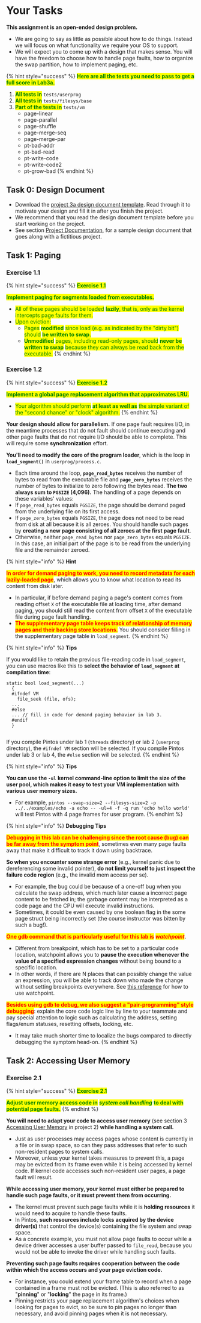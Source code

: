 # Your Tasks

**This assignment is an open-ended design problem.**

* We are going to say as little as possible about how to do things. Instead we will focus on what functionality we require your OS to support.
* We will expect you to come up with a design that makes sense. You will have the freedom to choose how to handle page faults, how to organize the swap partition, how to implement paging, etc.

{% hint style="success" %}
<mark style="color:green;">**Here are all the tests you need to pass to get a full score in Lab3a.**</mark>

1. <mark style="color:green;">**All tests in**</mark> `tests/userprog`
2. <mark style="color:green;">**All tests in**</mark> `tests/filesys/base`
3. <mark style="color:green;">**Part of the tests in**</mark> `tests/vm`
   * page-linear
   * page-parallel
   * page-shuffle
   * page-merge-seq
   * page-merge-par
   * pt-bad-addr
   * pt-bad-read
   * pt-write-code
   * pt-write-code2
   * pt-grow-bad
{% endhint %}

## Task 0: Design Document

* Download the [project 3a design document template](https://github.com/PKU-OS/pintos/blob/master/docs/p3a.md). Read through it to motivate your design and fill it in after you finish the project.
* We recommend that you read the design document template before you start working on the project.
* See section [Project Documentation](../../appendix/project-documentation.md), for a sample design document that goes along with a fictitious project.

## Task 1: Paging

### **Exercise 1.1**

{% hint style="success" %}
<mark style="color:green;">**Exercise 1.1**</mark>

<mark style="color:green;">**Implement paging for segments loaded from executables.**</mark>

* <mark style="color:green;">All of these pages should be loaded</mark> <mark style="color:green;">**lazily**</mark><mark style="color:green;">, that is, only as the kernel intercepts page faults for them.</mark>
* <mark style="color:green;">Upon eviction:</mark>
  * <mark style="color:green;">Pages</mark> <mark style="color:green;">**modified**</mark> <mark style="color:green;">since load (e.g. as indicated by the "dirty bit") should</mark> <mark style="color:green;">**be written to swap**</mark><mark style="color:green;">.</mark>
  * <mark style="color:green;">**Unmodified**</mark> <mark style="color:green;">pages, including read-only pages, should</mark> <mark style="color:green;">**never be written to swap**</mark> <mark style="color:green;">because they can always be read back from the executable.</mark>
{% endhint %}

### **Exercise 1.2**

{% hint style="success" %}
<mark style="color:green;">**Exercise 1.2**</mark>

<mark style="color:green;">**Implement a global page replacement algorithm that approximates LRU.**</mark>

* <mark style="color:green;">Your algorithm should perform</mark> <mark style="color:green;">**at least as well as**</mark> <mark style="color:green;">the simple variant of the "second chance" or "clock" algorithm.</mark>
{% endhint %}

**Your design should allow for parallelism.** If one page fault requires I/O, in the meantime processes that do not fault should continue executing and other page faults that do not require I/O should be able to complete. This will require some **synchronization** effort.

**You'll need to modify the core of the program loader**, which is the loop in **`load_segment()`** in `userprog/process.c`.

* Each time around the loop, **`page_read_bytes`** receives the number of bytes to read from the executable file and **`page_zero_bytes`** receives the number of bytes to initialize to zero following the bytes read. **The two always sum to `PGSIZE` (4,096).** The handling of a page depends on these variables' values:
* If `page_read_bytes` equals `PGSIZE`, the page should be demand paged from the underlying file on its first access.
* If `page_zero_bytes` equals `PGSIZE`, the page does not need to be read from disk at all because it is all zeroes. You should handle such pages by **creating a new page consisting of all zeroes at the first page fault**.
* Otherwise, neither `page_read_bytes` nor `page_zero_bytes` equals `PGSIZE`. In this case, an initial part of the page is to be read from the underlying file and the remainder zeroed.

{% hint style="info" %}
**Hint**

<mark style="color:red;">**In order for demand paging to work, you need to record metadata for each lazily-loaded page**</mark>, which allows you to know what location to read its content from disk later.

* In particular, if before demand paging a page's content comes from reading offset `X` of the executable file at loading time, after demand paging, you should still read the content from offset `X` of the executable file during page fault handling.
* <mark style="color:red;">**The supplementary page table keeps track of relationship of memory pages and their backing store locations.**</mark> You should consider filling in the supplementary page table in `load_segment`.
{% endhint %}

{% hint style="info" %}
**Tips**

If you would like to retain the previous file-reading code in `load_segment`, you can use macros like this to **select the behavior of `load_segment` at compilation time**:

```
static bool load_segment(...)
  {
  #ifndef VM
    file_seek (file, ofs);
  ...
  #else
  ... // fill in code for demand paging behavior in lab 3.
  #endif
  }
  
```

If you compile Pintos under lab 1 (`threads` directory) or lab 2 (`userprog` directory), the `#ifndef VM` section will be selected. If you compile Pintos under lab 3 or lab 4, the `#else` section will be selected.
{% endhint %}

{% hint style="info" %}
**Tips**

**You can use the `-ul`** **kernel command-line option to limit the size of the user pool, which makes it easy to test your VM implementation with various user memory sizes.**

* For example, `pintos --swap-size=2 --filesys-size=2 -p ../../examples/echo -a echo -- -ul=4 -f -q run 'echo hello world'` will test Pintos with 4 page frames for user program.
{% endhint %}

{% hint style="info" %}
**Debugging Tips**

<mark style="color:red;">**Debugging in this lab can be challenging since the root cause (bug) can be far away from the symptom point**</mark>, sometimes even many page faults away that make it difficult to track it down using backtrace.

**So when you encounter some strange error** (e.g., kernel panic due to dereferencing some invalid pointer), **do not limit yourself to just inspect the failure code region** (e.g., the invalid mem access per se).

* For example, the bug could be because of a one-off bug when you calculate the swap address, which much later cause a incorrect page content to be fetched in; the garbage content may be interpreted as a code page and the CPU will execute invalid instructions.
* Sometimes, it could be even caused by one boolean flag in the some page struct being incorrectly set (the course instructor was bitten by such a bug!).

<mark style="color:red;">**One gdb command that is particularly useful for this lab is**</mark> _<mark style="color:red;">**watchpoint**</mark>_.

* Different from breakpoint, which has to be set to a particular code location, watchpoint allows you to **pause the execution whenever the value of a specified expression changes** without being bound to a specific location.
* In other words, if there are N places that can possibly change the value an expression, you will be able to track down who made the change without setting breakpoints everywhere. See [this reference](https://sourceware.org/gdb/download/onlinedocs/gdb/Set-Watchpoints.html) for how to use watchpoint.

<mark style="color:red;">**Besides using gdb to debug, we also suggest a "pair-programming" style debugging**</mark>: explain the core code logic line by line to your teammate and pay special attention to logic such as calculating the address, setting flags/enum statuses, resetting offsets, locking, etc.

* It may take much shorter time to localize the bugs compared to directly debugging the symptom head-on.
{% endhint %}

## Task 2: Accessing User Memory

### **Exercise 2.1**

{% hint style="success" %}
<mark style="color:green;">**Exercise 2.1**</mark>

<mark style="color:green;">**Adjust user memory access code in**</mark> _<mark style="color:green;">**system call handling**</mark>_ <mark style="color:green;">**to deal with potential page faults.**</mark>
{% endhint %}

**You will need to adapt your code to access user memory** (see section 3 [Accessing User Memory](../lab2-user-programs/your-tasks.md#task-3-accessing-user-memory) in project 2) **while handling a system call.**

* Just as user processes may access pages whose content is currently in a file or in swap space, so can they pass addresses that refer to such non-resident pages to system calls.
* Moreover, unless your kernel takes measures to prevent this, a page may be evicted from its frame even while it is being accessed by kernel code. If kernel code accesses such non-resident user pages, a page fault will result.

**While accessing user memory, your kernel must either be prepared to handle such page faults, or it must prevent them from occurring.**

* The kernel must prevent such page faults while it is **holding resources** it would need to acquire to handle these faults.
* In Pintos, **such resources include locks** **acquired by the device driver(s)** that control the device(s) containing the file system and swap space.
* As a concrete example, you must not allow page faults to occur while a device driver accesses a user buffer passed to `file_read`, because you would not be able to invoke the driver while handling such faults.

**Preventing such page faults requires cooperation between the code within which the access occurs and your page eviction code.**

* For instance, you could extend your frame table to record when a page contained in a frame must not be evicted. (This is also referred to as "**pinning**" or "**locking**" the page in its frame.)
* Pinning restricts your page replacement algorithm's choices when looking for pages to evict, so be sure to pin pages no longer than necessary, and avoid pinning pages when it is not necessary.

